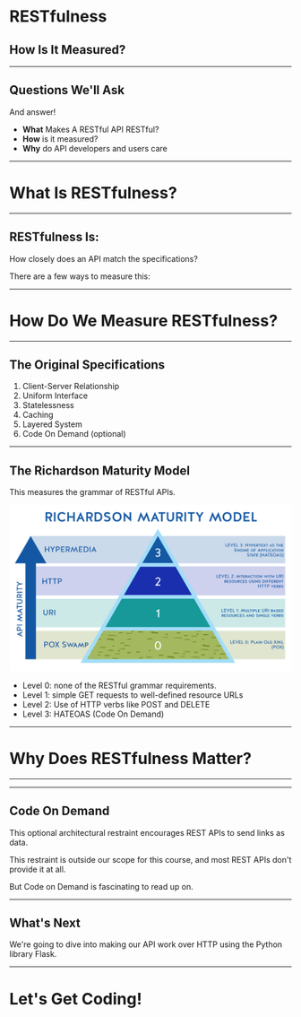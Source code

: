 <!-- splash-page -->

# RESTfulness

## How Is It Measured?

---

## Questions We'll Ask

And answer!

- **What** Makes A RESTful API RESTful?
- **How** is it measured?
- **Why** do API developers and users care

---

<!-- splash-page -->

# What Is RESTfulness?


---

## RESTfulness Is:

How closely does an API match the specifications?

There are a few ways to measure this:

---

<!-- splash-page -->

# How Do We Measure RESTfulness?

---

## The Original Specifications

1. Client-Server Relationship
2. Uniform Interface 
3. Statelessness
4. Caching
5. Layered System
6. Code On Demand (optional)

---

## The Richardson Maturity Model

This measures the grammar of RESTful APIs.

![](./assets/images/richardson-maturity-model.jpg)

- Level 0: none of the RESTful grammar requirements.
- Level 1: simple GET requests to well-defined resource URLs
- Level 2: Use of HTTP verbs like POST and DELETE
- Level 3: HATEOAS (Code On Demand)

---

<!-- splash-page -->

# Why Does RESTfulness Matter?

---



--- 

## Code On Demand

This optional architectural restraint encourages REST APIs to send links as data.

This restraint is outside our scope for this course, and most REST APIs don't provide it at all.

But Code on Demand is fascinating to read up on.

---

## What's Next

We're going to dive into making our API work  over HTTP using the Python library Flask.

---

<!-- ending-splash-page -->

# Let's Get Coding!

